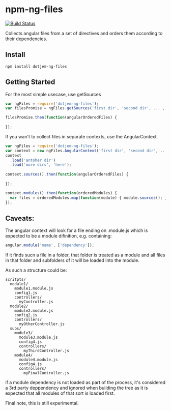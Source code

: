 npm-ng-files
============
[![Build Status](https://travis-ci.org/dotJEM/npm-ng-files.svg?branch=master)](https://travis-ci.org/dotJEM/npm-ng-files)

Collects angular files from a set of directives and orders them according to their dependencies.


Install
----

```
npm install dotjem-ng-files
```


Getting Started
----

For the most simple usecase, use getSources
```javascript
var ngFiles = require('dotjem-ng-files');
var filesPromise = ngFiles.getSources('first dir', 'second dir', ... , "n'th dir");

filesPromise.then(function(angularOrderedFiles) {
  
});
```

If you wan't to collect files in separate contexts, use the AngularContext.
```javascript
var ngFiles = require('dotjem-ng-files');
var context = new ngFiles.AngularContext('first dir', 'second dir', ... , "n'th dir");
context
  .load('antoher dir')
  .load('more dirs', 'here');
  
context.sources().then(function(angularOrderedFiles) {
  
});

context.modules().then(function(orderedModules) {
  var files = orderedModules.map(function(module) { module.sources(); });
});
```

Caveats:
----
The angular context will look for a file ending on .module.js which is expected to be a module difinition, e.g. containing:

```javascript
angular.module('name', ['dependency']);
```

If it finds sucn a file in a folder, that folder is treated as a module and all files in that folder and subfolders of it will be loaded into the module.

As such a structure could be:
```
scritpts/
  module1/
    module1.module.js
    config1.js
    controllers/
      myController.js
  module2/
    module2.module.js
    config2.js
    controllers/
      myOtherController.js
  subs/
    module3/
      module3.module.js
      config4.js
      controllers/
        myThirdController.js
    module4/
      module4.module.js
      config4.js
      controllers/
        myFinalController.js

```


if a module dependency is not loaded as part of the process, it's considered a 3rd party deppendency and ignored when building the tree as it is expected that all modules of that sort is loaded first.

Final note, this is still experimental.
